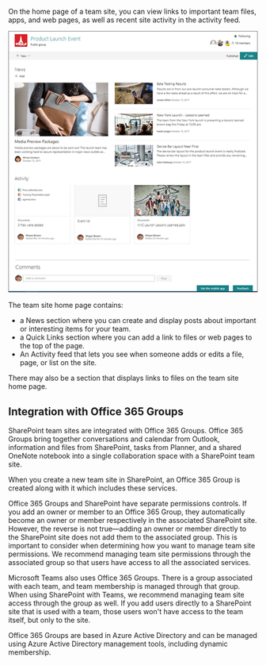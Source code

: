 On the home page of a team site, you can view links to important team files, apps, and web pages, as well as recent site activity in the activity feed.

![Team site product launch event example](../media/team-site-product-launch.png)

The team site home page contains:

- a News section where you can create and display posts about important or interesting items for your team.
- a Quick Links section where you can add a link to files or web pages to the top of the page.
- An Activity feed that lets you see when someone adds or edits a file, page, or list on the site.

There may also be a section that displays links to files on the team site home page.

## Integration with Office 365 Groups

SharePoint team sites are integrated with Office 365 Groups. Office 365 Groups bring together conversations and calendar from Outlook, information and files from SharePoint, tasks from Planner, and a shared OneNote notebook into a single collaboration space with a SharePoint team site.

When you create a new team site in SharePoint, an Office 365 Group is created along with it which includes these services.

Office 365 Groups and SharePoint have separate permissions controls. If you add an owner or member to an Office 365 Group, they automatically become an owner or member respectively in the associated SharePoint site. However, the reverse is not true—adding an owner or member directly to the SharePoint site does not add them to the associated group. This is important to consider when determining how you want to manage team site permissions. We recommend managing team site permissions through the associated group so that users have access to all the associated services.

Microsoft Teams also uses Office 365 Groups. There is a group associated with each team, and team membership is managed through that group. When using SharePoint with Teams, we recommend managing team site access through the group as well. If you add users directly to a SharePoint site that is used with a team, those users won't have access to the team itself, but only to the site.

Office 365 Groups are based in Azure Active Directory and can be managed using Azure Active Directory management tools, including dynamic membership.

